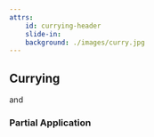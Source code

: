 ```yaml
---
attrs:
    id: currying-header
    slide-in:
    background: ./images/curry.jpg
---
```

<h2 uppercase fit color="--secondary" line-height="1">Currying</h2>
<p center color="white">and</p>
<h3 uppercase fit color="--primary">Partial Application</h3>

